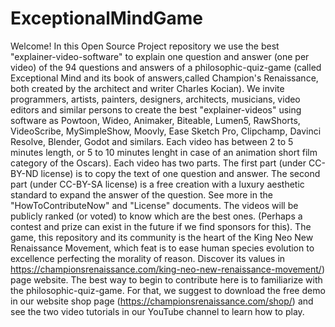 # ExceptionalMindGame
Welcome! In this Open Source Project repository we use the best "explainer-video-software" to explain one question and answer (one per video) of the 94 questions and answers of a philosophic-quiz-game (called Exceptional Mind and its book of answers,called Champion's Renaissance, both created by the architect and writer Charles Kocian). We invite programmers, artists, painters, designers, architects, musicians, video editors and similar persons to create the best "explainer-videos" using software as Powtoon, Wideo, Animaker, Biteable, Lumen5, RawShorts, VideoScribe, MySimpleShow, Moovly, Ease Sketch Pro, Clipchamp, Davinci Resolve, Blender, Godot and similars. Each video has between 2 to 5 minutes length, or 5 to 10 minutes lenght in case of an animation short film category of the Oscars). Each video has two parts. The first part (under CC-BY-ND license) is to copy the text of one question and answer. The second part (under CC-BY-SA license) is a free creation with a luxury aesthetic standard to expand the answer of the question. See more in the "HowToContributeNow" and "License" documents. The videos will be publicly ranked (or voted) to know which are the best ones. (Perhaps a contest and prize can exist in the future if we find sponsors for this). The game, this repository and its community is the heart of the King Neo New Renaissance Movement, which feat is to ease human species evolution to excellence perfecting the morality of reason. Discover its values in https://championsrenaissance.com/king-neo-new-renaissance-movement/) page website. The best way to begin to contribute here is to familiarize with the philosophic-quiz-game. For that, we suggest to download the free demo in our website shop page (https://championsrenaissance.com/shop/) and see the two video tutorials in our YouTube channel to learn how to play. 
